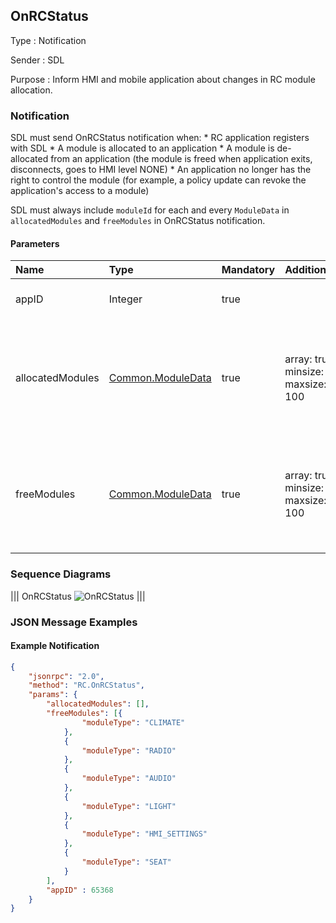 ## OnRCStatus

Type
: Notification

Sender
: SDL

Purpose
: Inform HMI and mobile application about changes in RC module allocation.


### Notification

SDL must send OnRCStatus notification when:
    * RC application registers with SDL
    * A module is allocated to an application 
    * A module is de-allocated from an application (the module is freed when application exits, disconnects, goes to HMI level NONE)
    * An application no longer has the right to control the module (for example, a policy update can revoke the application's access to a module)

SDL must always include `moduleId` for each and every `ModuleData` in `allocatedModules` and `freeModules` in OnRCStatus notification.

#### Parameters

|Name|Type|Mandatory|Additional|Description|
|:---|:---|:--------|:---------|:----------|
|appID|Integer|true||ID of selected application|
|allocatedModules|[Common.ModuleData](../../common/structs/#moduledata)|true|array: true<br>minsize: 0<br>maxsize: 100|Contains a list (zero or more) of module types that are allocated to the application|
|freeModules|[Common.ModuleData](../../common/structs/#moduledata)|true|array: true<br>minsize: 0<br>maxsize: 100|Contains a list (zero or more) of module types that are free to access for the application|

### Sequence Diagrams

|||
OnRCStatus
![OnRCStatus](./assets/OnRCStatus.png)
|||

### JSON Message Examples

#### Example Notification

```json
{
	"jsonrpc": "2.0",
	"method": "RC.OnRCStatus",
	"params": {
		"allocatedModules": [],
		"freeModules": [{
				"moduleType": "CLIMATE"
			},
			{
				"moduleType": "RADIO"
			},
			{
				"moduleType": "AUDIO"
			},
			{
				"moduleType": "LIGHT"
			},
			{
				"moduleType": "HMI_SETTINGS"
			},
			{
				"moduleType": "SEAT"
			}
		],
		"appID" : 65368
	}
}
```
